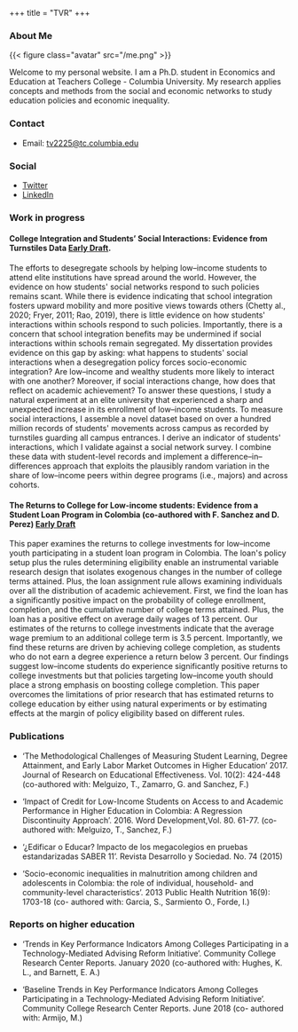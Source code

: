+++
title = "TVR"
+++

### About Me

{{< figure class="avatar" src="/me.png" >}}

Welcome to my personal website. I am a Ph.D. student in Economics and Education at Teachers College - Columbia University. My research applies concepts and methods from the social and economic networks to study education policies and economic inequality.

### Contact
* Email: [tv2225@tc.columbia.edu](mailto:tv2225@tc.columbia.edu)

### Social
* [Twitter](https://twitter.com/TatiVelasco)
* [LinkedIn](https://www.linkedin.com/in/tatianavelascoro/)


### Work in progress

#### College Integration and Students’ Social Interactions: Evidence from Turnstiles Data [Early Draft](https://www.dropbox.com/s/zqhgz15boyudgj5/Velasco_APPAM2020.pdf?dl=0).
The efforts to desegregate schools by helping low–income students to attend elite institutions have spread around the world. However, the evidence on how students' social networks respond to such policies remains scant. While there is evidence indicating that school integration fosters upward mobility and more positive views towards others (Chetty al., 2020; Fryer, 2011; Rao, 2019), there is little evidence on how students' interactions within schools respond to such policies. Importantly, there is a concern that school integration benefits may be undermined if social interactions within schools remain segregated. My dissertation provides evidence on this gap by asking: what happens to students' social interactions when a desegregation policy forces socio-economic integration? Are low–income and wealthy students more likely to interact with one another? Moreover, if social interactions change, how does that reflect on academic achievement? To answer these questions, I study a natural experiment at an elite university that experienced a sharp and unexpected increase in its enrollment of low–income students. To measure social interactions, I assemble a novel dataset based on over a hundred million records of students' movements across campus as recorded by turnstiles guarding all campus entrances. I derive an indicator of students' interactions, which I validate against a social network survey. I combine these data with student-level records and implement a difference–in–differences approach that exploits the plausibly random variation in the share of low–income peers within degree programs (i.e., majors) and across cohorts.

#### The Returns to College for Low-income students: Evidence from a Student Loan Program in Colombia (co-authored with F. Sanchez and D. Perez) [Early Draft](https://www.dropbox.com/s/qtlgwyegn4oljyh/Sanchez_Velasco_Perez_march2021.pdf?dl=0)
This paper examines the returns to college investments for low–income youth participating in a student loan program in Colombia. The loan's policy setup plus the rules determining eligibility enable an instrumental variable research design that isolates exogenous changes in the number of college terms attained. Plus, the loan assignment rule allows examining individuals over all the distribution of academic achievement. First, we find the loan has a significantly positive impact on the probability of college enrollment, completion, and the cumulative number of college terms attained. Plus, the loan has a positive effect on average daily wages of 13 percent. Our estimates of the returns to college investments indicate that the average wage premium to an additional college term is 3.5 percent. Importantly, we find these returns are driven by achieving college completion, as students who do not earn a degree experience a return below 3 percent. Our findings suggest low–income students do experience significantly positive returns to college investments but that policies targeting low–income youth should place a strong emphasis on boosting college completion. This paper overcomes the limitations of prior research that has estimated returns to college education by either using natural experiments or by estimating effects at the margin of policy eligibility based on different rules.

### Publications

* ‘The Methodological Challenges of Measuring Student Learning, Degree Attainment, and Early Labor Market Outcomes in Higher Education’ 2017. Journal of Research on Educational Effectiveness. Vol. 10(2): 424-448 (co-authored with: Melguizo, T., Zamarro, G. and Sanchez, F.)

* ‘Impact of Credit for Low-Income Students on Access to and Academic Performance in Higher Education in Colombia: A Regression Discontinuity Approach’. 2016. Word Development,Vol. 80. 61-77. (co- authored with: Melguizo, T., Sanchez, F.)

* ‘¿Edificar o Educar? Impacto de los megacolegios en pruebas estandarizadas SABER 11’. Revista Desarrollo y Sociedad. No. 74 (2015)

* ‘Socio-economic inequalities in malnutrition among children and adolescents in Colombia: the role of individual, household- and community-level characteristics’. 2013 Public Health Nutrition 16(9): 1703-18 (co- authored with: Garcia, S., Sarmiento O., Forde, I.)

### Reports on higher education

* ‘Trends in Key Performance Indicators Among Colleges Participating in a Technology-Mediated Advising Reform Initiative’. Community College Research Center Reports. January 2020 (co-authored with: Hughes, K. L., and Barnett, E. A.)

* ‘Baseline Trends in Key Performance Indicators Among Colleges Participating in a Technology-Mediated Advising Reform Initiative’. Community College Research Center Reports. June 2018 (co- authored with: Armijo, M.)
